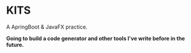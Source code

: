 # KITS

A ApringBoot & JavaFX practice.

**Going to build a code generator and other tools I've write before in the future.**